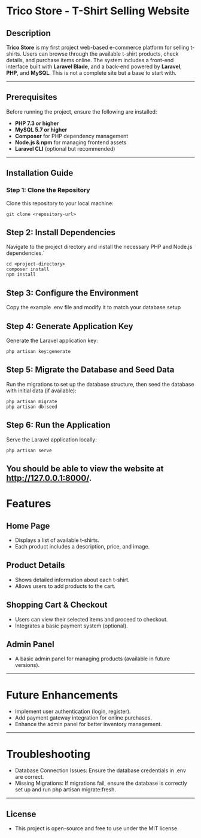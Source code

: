 # Trico Store - T-Shirt Selling Website

## Description
**Trico Store** is my first project web-based e-commerce platform for selling t-shirts. Users can browse through the available t-shirt products, check details, and purchase items online. The system includes a front-end interface built with **Laravel Blade**, and a back-end powered by **Laravel**, **PHP**, and **MySQL**. This is not a complete site but a base to start with.

---

## Prerequisites
Before running the project, ensure the following are installed:
- **PHP 7.3 or higher**
- **MySQL 5.7 or higher**
- **Composer** for PHP dependency management
- **Node.js & npm** for managing frontend assets
- **Laravel CLI** (optional but recommended)

---

## Installation Guide

### Step 1: Clone the Repository
Clone this repository to your local machine:

```
git clone <repository-url>
```
## Step 2: Install Dependencies
Navigate to the project directory and install the necessary PHP and Node.js dependencies.`
```
cd <project-directory>
composer install
npm install
```
## Step 3: Configure the Environment
Copy the example .env file and modify it to match your database setup
## Step 4: Generate Application Key
Generate the Laravel application key:
```
php artisan key:generate
```
## Step 5: Migrate the Database and Seed Data
Run the migrations to set up the database structure, then seed the database with initial data (if available):
```
php artisan migrate
php artisan db:seed
```
## Step 6: Run the Application
Serve the Laravel application locally:
```
php artisan serve
```
You should be able to view the website at http://127.0.0.1:8000/.
---
# Features
## Home Page
- Displays a list of available t-shirts.
- Each product includes a description, price, and image.
## Product Details
- Shows detailed information about each t-shirt.
- Allows users to add products to the cart.
## Shopping Cart & Checkout
- Users can view their selected items and proceed to checkout.
- Integrates a basic payment system (optional).
## Admin Panel
- A basic admin panel for managing products (available in future versions).
---
# Future Enhancements
- Implement user authentication (login, register).
- Add payment gateway integration for online purchases.
- Enhance the admin panel for better inventory management.
---
# Troubleshooting
- Database Connection Issues: Ensure the database credentials in .env are correct.
- Missing Migrations: If migrations fail, ensure the database is correctly set up and run php artisan migrate:fresh.
---
## License
 - This project is open-source and free to use under the MIT license.